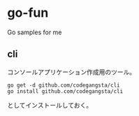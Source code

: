 go-fun
======

Go samples for me


## cli
コンソールアプリケーション作成用のツール。

~~~
go get -d github.com/codegangsta/cli
go install github.com/codegangsta/cli
~~~
としてインストールしておく。
